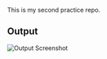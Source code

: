 This is my second practice repo.

## Output

![Output Screenshot](images/A_digital_graphic_displays_the_output_of_a_simple_.png)




